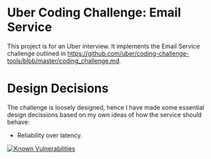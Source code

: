 # Uber Coding Challenge: Email Service

This project is for an Uber interview. It implements the Email Service challenge outlined in https://github.com/uber/coding-challenge-tools/blob/master/coding_challenge.md.

# Design Decisions

The challenge is loosely designed, hence I have made some essential design decissions based on my own ideas of how the service should behave:

- Reliability over latency.

[![Known Vulnerabilities](https://snyk.io/test/github/mathiasgs/uber-coding-challenge/958f822988cad82e57f73ddcbc93baa049c085d0/badge.svg)](https://snyk.io/test/github/mathiasgs/uber-coding-challenge/958f822988cad82e57f73ddcbc93baa049c085d0)